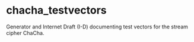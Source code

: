 chacha_testvectors
==================

Generator and Internet Draft (I-D) documenting test vectors for the stream cipher ChaCha.
